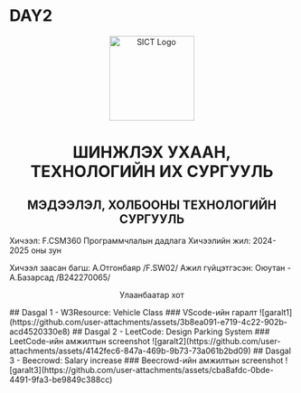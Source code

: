 # DAY2
<p align="center"> <img src="https://www.must.edu.mn/media/uploads/2022/08/10/image-20220810124218-2.png" alt="SICT Logo" width="150"/> </p> <h1 align="center">ШИНЖЛЭХ УХААН, ТЕХНОЛОГИЙН ИХ СУРГУУЛЬ</h1> <h2 align="center">МЭДЭЭЛЭЛ, ХОЛБООНЫ ТЕХНОЛОГИЙН СУРГУУЛЬ</h2>
Хичээл: F.CSM360 Программчлалын дадлага Хичээлийн жил: 2024-2025 оны зун

Хичээл заасан багш: А.Отгонбаяр /F.SW02/
Ажил гүйцэтгэсэн: Оюутан - А.Базарсад /B242270065/

<p align="center"> Улаанбаатар хот </p>
## Dasgal 1
- W3Resource: Vehicle Class
### VScode-ийн гаралт
![garalt1](https://github.com/user-attachments/assets/3b8ea091-e719-4c22-902b-acd4520330e8)
## Dasgal 2
- LeetCode: Design Parking System
### LeetCode-ийн амжилтын screenshot
![garalt2](https://github.com/user-attachments/assets/4142fec6-847a-469b-9b73-73a061b2bd09)
## Dasgal 3
- Beecrowd: Salary increase
### Beecrowd-ийн амжилтын screenshot
![garalt3](https://github.com/user-attachments/assets/cba8afdc-0bde-4491-9fa3-be9849c388cc)
